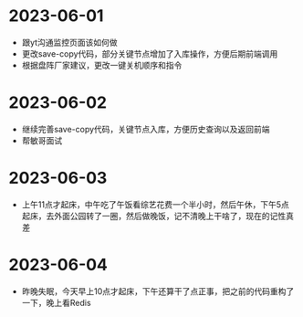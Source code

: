 # 2023-06-01
* 跟yt沟通监控页面该如何做
* 更改save-copy代码，部分关键节点增加了入库操作，方便后期前端调用
* 根据盘阵厂家建议，更改一键关机顺序和指令

# 2023-06-02
* 继续完善save-copy代码，关键节点入库，方便历史查询以及返回前端
* 帮敏哥面试

# 2023-06-03
* 上午11点才起床，中午吃了午饭看综艺花费一个半小时，然后午休，下午5点起床，去外面公园转了一圈，然后做晚饭，记不清晚上干啥了，现在的记性真差

# 2023-06-04
* 昨晚失眠，今天早上10点才起床，下午还算干了点正事，把之前的代码重构了一下，晚上看Redis